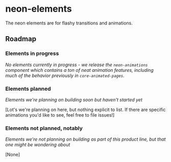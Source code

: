 # neon-elements

The neon elements are for flashy transitions and animations.

## Roadmap

### Elements in progress

_No elements currently in progress - we release the `neon-animations` component which contains a ton of neat animation features, including much of the behavior previously in `core-animated-pages`._

### Elements planned
_Elements we're planning on building soon but haven't started yet_

[Lot's we're planning on here, but nothing explicit to list. If there are specific animations you'd like to see, feel free to file issues!]

### Elements not planned, notably
_Elements we're not planning on building as part of this product line, but that one might be wondering about_

[None]
